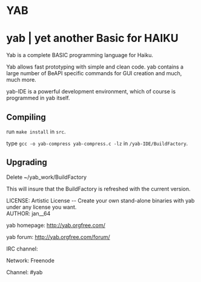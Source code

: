 # YAB
yab | yet another Basic for HAIKU
===
Yab is a complete BASIC programming language for Haiku.


Yab allows fast prototyping with simple and clean code. yab contains a large number of BeAPI specific commands for GUI creation and much, much more. 

yab-IDE is a powerful development environment, which of course is programmed in yab itself.


Compiling
---------------------
run `make install` in `src`.

type `gcc -o yab-compress yab-compress.c -lz` in `/yab-IDE/BuildFactory`.

Upgrading
---------------------
 Delete ~/yab_work/BuildFactory

This will insure that the BuildFactory is refreshed with the current version. 

LICENSE: Artistic License -- Create your own stand-alone binaries with yab under any license you want.  
AUTHOR: jan__64

yab homepage: http://yab.orgfree.com/

yab forum:  http://yab.orgfree.com/forum/

IRC channel:

Network: Freenode

Channel: #yab

